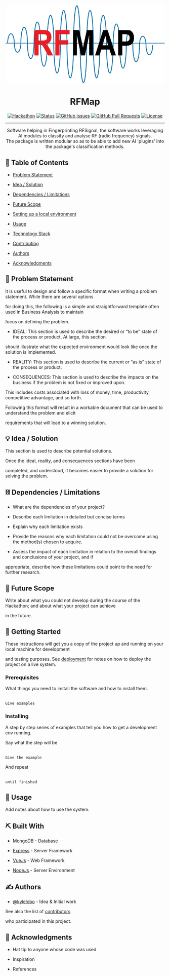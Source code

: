 
![logo](icon.jpg)

<h1 align="center">RFMap</h1>


<div align="center">

[![Hackathon](https://img.shields.io/badge/hackathon-sainya_ranakshetram-orange.svg)](https://sainya-ranakshetram.in/)
[![Status](https://img.shields.io/badge/status-active-success.svg)]()
[![GitHub Issues](https://img.shields.io/github/issues/thesunRider/rfmap.svg)](https://github.com/thesunRider/rfmap/issues)
[![GitHub Pull Requests](https://img.shields.io/github/issues-pr/thesunRider/rfmap.svg)](https://github.com/thesunRider/rfmap/pulls)
[![License](https://img.shields.io/badge/license-MIT-blue.svg)](LICENSE.md)

</div>

---

<p align="center"> Software helping in Fingerprinting RFSignal, the software works leveraging AI modules to classify and analyse RF (radio frequency) signals.

<br>
The package is written modular so as to be able to add new AI 'plugins' into the package's classification methods.

</p>

## 📝 Table of Contents

- [Problem Statement](#problem_statement)

- [Idea / Solution](#idea)

- [Dependencies / Limitations](#limitations)

- [Future Scope](#future_scope)

- [Setting up a local environment](#getting_started)

- [Usage](#usage)

- [Technology Stack](#tech_stack)

- [Contributing](../CONTRIBUTING.md)

- [Authors](#authors)

- [Acknowledgments](#acknowledgments)

## 🧐 Problem Statement <a name = "problem_statement"></a>

It is useful to design and follow a specific format when writing a problem statement. While there are several options

for doing this, the following is a simple and straightforward template often used in Business Analysis to maintain

focus on defining the problem.

- IDEAL: This section is used to describe the desired or “to be” state of the process or product. At large, this section

should illustrate what the expected environment would look like once the solution is implemented.

- REALITY: This section is used to describe the current or “as is” state of the process or product.

- CONSEQUENCES: This section is used to describe the impacts on the business if the problem is not fixed or improved upon.

This includes costs associated with loss of money, time, productivity, competitive advantage, and so forth.

Following this format will result in a workable document that can be used to understand the problem and elicit

requirements that will lead to a winning solution.

## 💡 Idea / Solution <a name = "idea"></a>

This section is used to describe potential solutions.

Once the ideal, reality, and consequences sections have been

completed, and understood, it becomes easier to provide a solution for solving the problem.

## ⛓️ Dependencies / Limitations <a name = "limitations"></a>

- What are the dependencies of your project?

- Describe each limitation in detailed but concise terms

- Explain why each limitation exists

- Provide the reasons why each limitation could not be overcome using the method(s) chosen to acquire.

- Assess the impact of each limitation in relation to the overall findings and conclusions of your project, and if

appropriate, describe how these limitations could point to the need for further research.

## 🚀 Future Scope <a name = "future_scope"></a>

Write about what you could not develop during the course of the Hackathon; and about what your project can achieve

in the future.

## 🏁 Getting Started <a name = "getting_started"></a>

These instructions will get you a copy of the project up and running on your local machine for development

and testing purposes. See [deployment](#deployment) for notes on how to deploy the project on a live system.

### Prerequisites

What things you need to install the software and how to install them.

```

Give examples

```

### Installing

A step by step series of examples that tell you how to get a development env running.

Say what the step will be

```

Give the example

```

And repeat

```

until finished

```

## 🎈 Usage <a name="usage"></a>

Add notes about how to use the system.

## ⛏️ Built With <a name = "tech_stack"></a>

- [MongoDB](https://www.mongodb.com/) - Database

- [Express](https://expressjs.com/) - Server Framework

- [VueJs](https://vuejs.org/) - Web Framework

- [NodeJs](https://nodejs.org/en/) - Server Environment

## ✍️ Authors <a name = "authors"></a>

- [@kylelobo](https://github.com/kylelobo) - Idea & Initial work

See also the list of [contributors](https://github.com/kylelobo/The-Documentation-Compendium/contributors)

who participated in this project.

## 🎉 Acknowledgments <a name = "acknowledgments"></a>

- Hat tip to anyone whose code was used

- Inspiration

- References